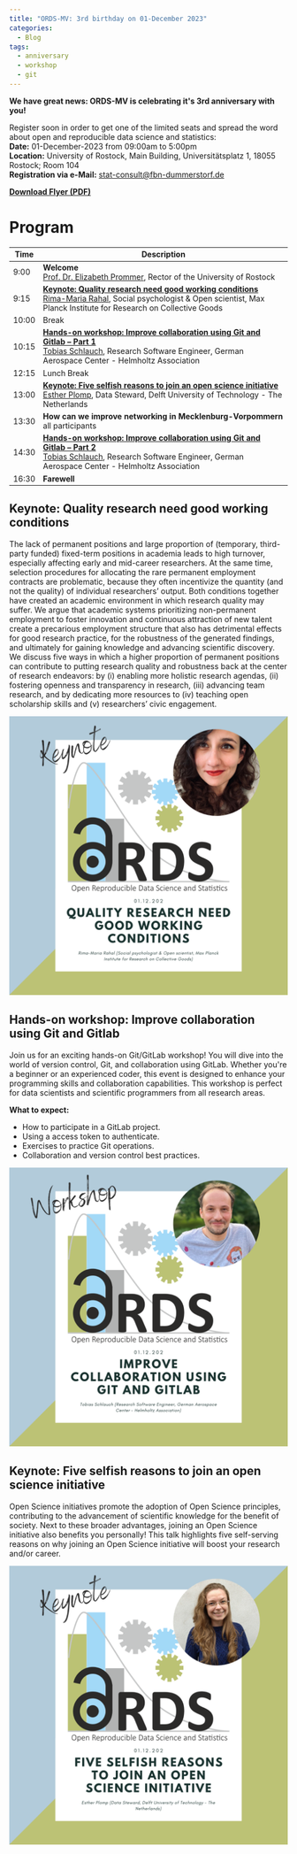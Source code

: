 ```yaml
---
title: "ORDS-MV: 3rd birthday on 01-December 2023"
categories:
  - Blog
tags:
  - anniversary
  - workshop
  - git
---
```


**We have great news: ORDS-MV is celebrating it's 3rd anniversary with you!**

Register soon in order to get one of the limited seats and spread the word about open and reproducible data science and statistics:<br>
**Date:** 01-December-2023 from 09:00am to 5:00pm<br>
**Location:** University of Rostock, Main Building, Universitätsplatz 1, 18055 Rostock; Room 104<br>
**Registration via e-Mail:** stat-consult@fbn-dummerstorf.de

[**Download Flyer (PDF)**](/assets/files/20231201_Invitation_ORDS-anniversary.pdf)

# Program

| Time | Description |
|--|--|
| 9:00 | **Welcome**<br> [Prof. Dr. Elizabeth Prommer](https://www.uni-rostock.de/en/university/organization/rectorate/rector-1/), Rector of the University of Rostock |
| 9:15 | [**Keynote: Quality research need good working conditions**](#keynote-quality-research-need-good-working-conditions)<br>[Rima-Maria Rahal](https://www.coll.mpg.de/rima-maria-rahal), Social psychologist & Open scientist, Max Planck Institute for Research on Collective Goods |
| 10:00 | Break |
| 10:15 | [**Hands-on workshop: Improve collaboration using Git and Gitlab – Part 1**](#hands-on-workshop-improve-collaboration-using-git-and-gitlab)<br>[Tobias Schlauch](https://www.dlr.de/sc/desktopdefault.aspx/tabid-1192/1635_read-25578/sortby-lastname/), Research Software Engineer, German Aerospace Center - Helmholtz Association |
| 12:15 | Lunch Break |
| 13:00 | [**Keynote: Five selfish reasons to join an open science initiative**](#keynote-five-selfish-reasons-to-join-an-open-science-initiative)<br>[Esther Plomp](https://www.tudelft.nl/en/staff/e.plomp/), Data Steward, Delft University of Technology - The Netherlands |
| 13:30 | **How can we improve networking in Mecklenburg-Vorpommern**<br>all participants |
| 14:30 | [**Hands-on workshop: Improve collaboration using Git and Gitlab – Part 2**](#hands-on-workshop-improve-collaboration-using-git-and-gitlab)<br>[Tobias Schlauch](https://www.dlr.de/sc/desktopdefault.aspx/tabid-1192/1635_read-25578/sortby-lastname/), Research Software Engineer, German Aerospace Center - Helmholtz Association |
| 16:30 | **Farewell** |


## Keynote: Quality research need good working conditions
The lack of permanent positions and large proportion of (temporary, third-party funded) fixed-term positions in academia leads to high turnover, especially affecting early and mid-career researchers.
At the same time, selection procedures for allocating the rare permanent employment contracts are problematic, because they often incentivize the quantity (and not the quality) of individual researchers’ output.
Both conditions together have created an academic environment in which research quality may suffer.
We argue that academic systems prioritizing non-permanent employment to foster innovation and continuous attraction of new talent create a precarious employment structure that also has detrimental effects for good research practice, for the robustness of the generated findings, and ultimately for gaining knowledge and advancing scientific discovery.
We discuss five ways in which a higher proportion of permanent positions can contribute to putting research quality and robustness back at the center of research endeavors: by (i) enabling more holistic research agendas, (ii) fostering openness and transparency in research, (iii) advancing team research, and by dedicating more resources to (iv) teaching open scholarship skills and (v) researchers’ civic engagement.

![Keynote from Rima-Maria Rahal](/assets/images/2023_12_01_ORDS_Social_Media_Keynote_Rahal.png)

## Hands-on workshop: Improve collaboration using Git and Gitlab
Join us for an exciting hands-on Git/GitLab workshop!
You will dive into the world of version control, Git, and collaboration using GitLab.
Whether you're a beginner or an experienced coder, this event is designed to enhance your programming skills and collaboration capabilities.
This workshop is perfect for data scientists and scientific programmers from all research areas.

**What to expect:**

* How to participate in a GitLab project.
* Using a access token to authenticate.
* Exercises to practice Git operations.
* Collaboration and version control best practices.

![Workshop from Tobias Schlauch](/assets/images/2023_12_01_ORDS_Social_Media_Workshop.png)

## Keynote: Five selfish reasons to join an open science initiative
Open Science initiatives promote the adoption of Open Science principles, contributing to the advancement of scientific knowledge for the benefit of society.
Next to these broader advantages, joining an Open Science initiative also benefits you personally!
This talk highlights five self-serving reasons on why joining an Open Science initiative will boost your research and/or career.

![Keynote from Esther Plomp](/assets/images/2023_12_01_ORDS_Social_Media_Keynote_Plomp.png)
